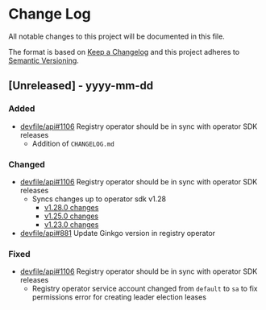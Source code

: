 # Change Log
All notable changes to this project will be documented in this file.
 
The format is based on [Keep a Changelog](http://keepachangelog.com/)
and this project adheres to [Semantic Versioning](http://semver.org/).
 
## [Unreleased] - yyyy-mm-dd
 
### Added
- [devfile/api#1106](https://github.com/devfile/api/issues/1106)
  Registry operator should be in sync with operator SDK releases
  - Addition of `CHANGELOG.md`
 
### Changed

- [devfile/api#1106](https://github.com/devfile/api/issues/1106)
  Registry operator should be in sync with operator SDK releases
  - Syncs changes up to operator sdk v1.28
    - [v1.28.0 changes](https://sdk.operatorframework.io/docs/upgrading-sdk-version/v1.28.0/)
    - [v1.25.0 changes](https://sdk.operatorframework.io/docs/upgrading-sdk-version/v1.25.0/)
    - [v1.23.0 changes](https://sdk.operatorframework.io/docs/upgrading-sdk-version/v1.23.0/)
- [devfile/api#881](https://github.com/devfile/api/issues/881)
  Update Ginkgo version in registry operator
 
### Fixed
- [devfile/api#1106](https://github.com/devfile/api/issues/1106)
  Registry operator should be in sync with operator SDK releases
  - Registry operator service account changed from `default` to `sa` to fix permissions error for creating leader election leases
